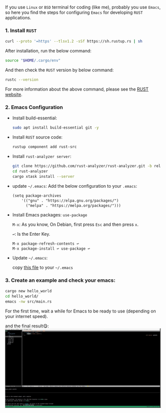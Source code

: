 If you use `Linux` or `BSD` terminal for coding (like me), probably you use `Emacs`, so here you find the steps for configuring `Emacs` for developing `RUST` applications.

### 1. Install `RUST`
```sh
curl --proto '=https' --tlsv1.2 -sSf https://sh.rustup.rs | sh
```
After installation, run the below command:
```sh
source "$HOME/.cargo/env"
```
And then check the `RUST` version by below command:
```sh
rustc --version
```  
For more information about the above command, please see the [RUST website](https://www.rust-lang.org/tools/install).

### 2. Emacs Configuration
- Install build-essential:
  ```sh
  sudo apt install build-essential git -y
  ```
  
- Install `RUST` source code:
  ```sh
  rustup component add rust-src
  ```
  
- Install `rust-analyzer server`:
  ```sh
  git clone https://github.com/rust-analyzer/rust-analyzer.git -b release
  cd rust-analyzer
  cargo xtask install --server
  ```
  
- update `~/.emacs`:
  Add the below configuration to your `.emacs`:
  ```emacs
  (setq package-archives
      '(("gnu" . "https://elpa.gnu.org/packages/")
        ("melpa" . "https://melpa.org/packages/")))
  ```
  
- Install Emacs packages: `use-package`

  `M-x`: As you know, On Debian, first press `Esc` and then press `x`.
  
  `↩`: Is the Enter Key.
  
  ```emacs
  M-x package-refresh-contents ↩
  M-x package-install ↩ use-package ↩
  ```
  
- Update `~/.emacs`:
  
  copy [this file](https://github.com/mohsenmoqadam/rust_on_emacs/blob/main/.emacs) to your `~/.emacs`

### 3. Create an example and check your emacs:
```sh
cargo new hello_world
cd hello_world/
emacs -nw src/main.rs
```
For the first time, wait a while for Emacs to be ready to use (depending on your internet speed).

and the final result😋:
![Screenshot](https://github.com/mohsenmoqadam/rust_on_emacs/blob/main/emacs.jpg)
